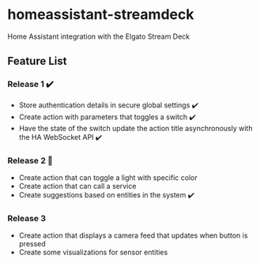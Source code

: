 # homeassistant-streamdeck
Home Assistant integration with the Elgato Stream Deck

## Feature List
### Release 1 :heavy_check_mark:
- Store authentication details in secure global settings :heavy_check_mark:
- Create action with parameters that toggles a switch :heavy_check_mark:
- Have the state of the switch update the action title asynchronously with the HA WebSocket API :heavy_check_mark:

### Release 2 :construction:	
- Create action that can toggle a light with specific color
- Create action that can call a service
- Create suggestions based on entities in the system :heavy_check_mark:

### Release 3
- Create action that displays a camera feed that updates when button is pressed
- Create some visualizations for sensor entities
